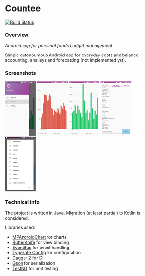 # Сountee
[![Build Status](https://travis-ci.org/iav0207/countee.svg)](https://travis-ci.org/iav0207/countee)

### Overview

_Android app for personal funds budget management_

Simple autonoumous Android app for everyday costs and balance accounting,
analisys and forecasting (not implemented yet).

### Screenshots

<img src="/screenshots/sc01.jpg" alt="Menu" width="100"/>
<img src="/screenshots/sc02.jpg" alt="Main diagram" width="100"/>
<img src="/screenshots/sc03.jpg" alt="Filtered costs diagram, monthly" width="100"/>

<img src="/screenshots/sc04.jpg" alt="'Add new cost' view" width="100"/>
<img src="/screenshots/sc05.jpg" alt="Filter costs to display" width="100"/>

### Technical info

The project is written in Java. Migration (at least partial)
to Kotlin is considered.

Libraries used:
- [MPAndroidChart](https://github.com/PhilJay/MPAndroidChart) for charts
- [ButterKnife](https://github.com/JakeWharton/butterknife) for view binding
- [EventBus](https://github.com/greenrobot/EventBus) for event handling
- [Typesafe Config](https://github.com/lightbend/config) for configuration
- [Dagger 2](https://github.com/google/dagger) for DI
- [Gson](https://github.com/google/gson) for serialization
- [TestNG](http://testng.org/doc/) for unit testing
